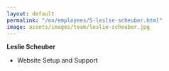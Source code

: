 ```yaml
---
layout: default
permalink: "/en/employees/5-leslie-scheuber.html"
image: assets/images/team/leslie-scheuber.jpg
---
```


**Leslie Scheuber**
- Website Setup and Support
